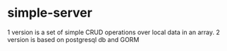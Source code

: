 # simple-server

1 version is a set of simple CRUD operations over local data in an array.
2 version is based on postgresql db and GORM
